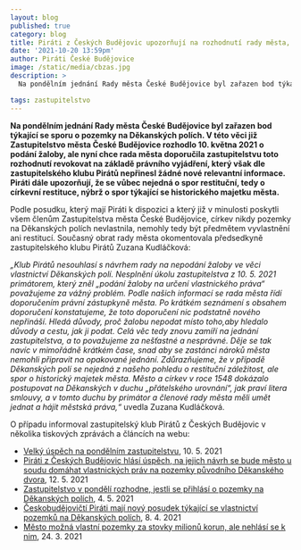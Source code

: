 ```yaml
---
layout: blog
published: true
category: blog
title: Piráti z Českých Budějovic upozorňují na rozhodnutí rady města, která se i přes rozhodnutí zastupitelů nechce soudit o pozemky na Děkanských polích, celý případ se tak znovu otevře na jednání zastupitelstva
date: '2021-10-20 13:59pm'
author: Piráti České Budějovice
image: /static/media/cbzas.jpg
description: >
  Na pondělním jednání Rady města České Budějovice byl zařazen bod týkající se sporu o pozemky na Děkanských polích. V této věci již Zastupitelstvo města České Budějovice rozhodlo 10. května 2021 o podání žaloby, ale nyní chce rada města doporučila zastupitelstvu toto rozhodnutí revokovat na základě právního vyjádření, který však dle zastupitelského klubu Pirátů nepřinesl žádné nové relevantní informace. Piráti dále upozorňují, že se vůbec nejedná o spor restituční, tedy o církevní restituce, nýbrž o spor týkající se historického majetku města.

tags: zastupitelstvo
---
```

**Na pondělním jednání Rady města České Budějovice byl zařazen bod týkající se sporu o pozemky na Děkanských polích. V této věci již Zastupitelstvo města České Budějovice rozhodlo 10. května 2021 o podání žaloby, ale nyní chce rada města doporučila zastupitelstvu toto rozhodnutí revokovat na základě právního vyjádření, který však dle zastupitelského klubu Pirátů nepřinesl žádné nové relevantní informace. Piráti dále upozorňují, že se vůbec nejedná o spor restituční, tedy o církevní restituce, nýbrž o spor týkající se historického majetku města.**

Podle posudku, který mají Piráti k dispozici a který již v minulosti poskytli všem členům Zastupitelstva města České Budějovice, církev nikdy pozemky na Děkanských polích nevlastnila, nemohly tedy být předmětem vyvlastnění ani restitucí. Současný obrat rady města okomentovala předsedkyně zastupitelského klubu Pirátů Zuzana Kudláčková:

*„Klub Pirátů nesouhlasí s návrhem rady na nepodání žaloby ve věci vlastnictví Děkanských polí. Nesplnění úkolu zastupitelstva z 10. 5. 2021 primátorem, který zněl „podání žaloby na určení vlastnického práva“ považujeme  za vážný problém. Podle našich informací se rada města řídí doporučením právní zástupkyně města. Po krátkém seznámení s obsahem doporučení konstatujeme, že toto doporučení nic podstatně nového nepřináší. Hledá důvody, proč žalobu nepodat místo toho,aby hledalo důvody a cestu, jak ji podat. Celá věc tedy znovu zamíří na jednání zastupitelstva, a to považujeme za nešťastné a nesprávné. Děje se tak navíc v mimořádně krátkém čase, snad aby se zastánci nároků města nemohli připravit na opakované jednání. Zdůrazňujeme, že v případě Děkanských polí se nejedná z našeho pohledu o restituční záležitost, ale spor o historický majetek města. Město a církev v roce 1548 dokázalo postupovat na Děkanských v duchu „přátelského urovnání“, jak praví litera smlouvy, a v tomto duchu by primátor a členové rady města měli umět jednat a hájit městská práva,“* uvedla Zuzana Kudláčková.

O případu informoval zastupitelský klub Pirátů z Českých Budějovic v několika tiskových zprávách a článcích na webu:

* [Velký úspěch na pondělním zastupitelstvu](/blog/2021/05/13/velky-uspech-na-pondelnim-zastupitelstvu/), 10. 5. 2021
* [Piráti z Českých Budějovic hlásí úspěch, na jejich návrh se bude město u soudu domáhat vlastnických práv na pozemky původního Děkanského dvora](/blog/2021/05/12/mesto-se-bude-domahat-pozemku/), 12. 5. 2021
* [Zastupitelstvo v pondělí rozhodne, jestli se přihlásí o pozemky na Děkanských polích](/blog/2021/05/04/zastupitelstvo-v-pondeli-rozhodne-jestli-se-prihlasi-o-pozemky/), 4. 5. 2021
* [Českobudějovičtí Piráti mají nový posudek týkající se vlastnictví pozemků na Děkanských polích](/blog/2021/04/08/ceskobudejovicti-pirati-maji-novy-posudek-k-dekanskym-polim/), 8. 4. 2021
* [Město možná vlastní pozemky za stovky milionů korun, ale nehlásí se k nim](/blog/2021/03/24/mesto-mozna-vlastni-pozemky-za-stovky-milionu-ale-nehlasi-se-k-nim/), 24. 3. 2021
